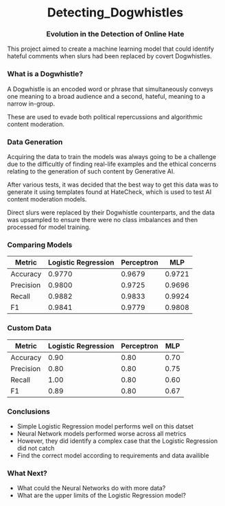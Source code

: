 <h1 align="center">Detecting_Dogwhistles</h1>
<h3 align="center">Evolution in the Detection of Online Hate</h3>

This project aimed to create a machine learning model that could identify hateful comments when slurs had been replaced by covert Dogwhistles.

<h3 aligh="left">What is a Dogwhistle?</h3>

A Dogwhistle is an encoded word or phrase that simultaneously conveys one meaning to a broad audience and a second, hateful, meaning to a narrow in-group.

These are used to evade both political repercussions and algorithmic content moderation.

<h3 aligh="left">Data Generation</h3>

Acquiring the data to train the models was always going to be a challenge due to the difficultly of finding real-life examples and the ethical concerns relating to the generation of such content by Generative AI.

After various tests, it was decided that the best way to get this data was to generate it using templates found at HateCheck, which is used to test AI content moderation models.

Direct slurs were replaced by their Dogwhistle counterparts, and the data was upsampled to ensure there were no class imbalances and then processed for model training.

<h3 aligh="left">Comparing Models</h3>

| Metric | Logistic Regression | Perceptron | MLP |
| ------ | ------------------- | ---------- | --- |
| Accuracy | 0.9770 | 0.9679 | 0.9721 |
| Precision | 0.9800 | 0.9725 | 0.9696 |
| Recall | 0.9882 | 0.9833 | 0.9924 |
| F1 | 0.9841 | 0.9779 | 0.9808 |

<h3 aligh="left">Custom Data</h3>

| Metric | Logistic Regression | Perceptron | MLP |
| ------ | ------------------- | ---------- | --- |
| Accuracy | 0.90 | 0.80 | 0.70 |
| Precision | 0.80 | 0.80 | 0.75 |
| Recall | 1.00 | 0.80 | 0.60 |
| F1 | 0.89 | 0.80 | 0.67 |

<h3 aligh="left">Conclusions</h3>

* Simple Logistic Regression model performs well on this datset
* Neural Network models performed worse across all metrics
* However, they did identify a complex case that the Logistic Regression did not catch
* Find the correct model according to requirements and data availible

<h3 aligh="left">What Next?</h3>

* What could the Neural Networks do with more data?
* What are the upper limits of the Logistic Regression model?
